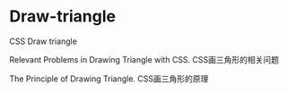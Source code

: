 # Draw-triangle
CSS Draw triangle

Relevant Problems in Drawing Triangle with CSS.   CSS画三角形的相关问题  

The Principle of Drawing Triangle.  CSS画三角形的原理




